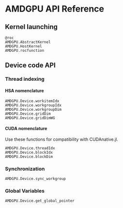 # AMDGPU API Reference

## Kernel launching

```@docs
@roc
AMDGPU.AbstractKernel
AMDGPU.HostKernel
AMDGPU.rocfunction
```

## Device code API

### Thread indexing

#### HSA nomenclature

```@docs
AMDGPU.Device.workitemIdx
AMDGPU.Device.workgroupIdx
AMDGPU.Device.workgroupDim
AMDGPU.Device.gridDim
AMDGPU.Device.gridDimWG
```

#### CUDA nomenclature

Use these functions for compatibility with CUDAnative.jl.

```@docs
AMDGPU.Device.threadIdx
AMDGPU.Device.blockIdx
AMDGPU.Device.blockDim
```

### Synchronization

```@docs
AMDGPU.Device.sync_workgroup
```

### Global Variables

```@docs
AMDGPU.Device.get_global_pointer
```
